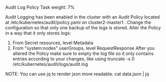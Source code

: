 Audit Log Policy
Task weight: 7%

Audit Logging has been enabled in the cluster with an Audit Policy located at /etc/kubernetes/audit/policy.yaml on cluster2-master1 .
Change the configuration so that only one backup of the logs is stored.
Alter the Policy in a way that it only stores logs:
1. From Secret resources, level Metadata
2. From "system:nodes" userGroups, level RequestResponse
After you altered the Policy make sure to empty the log file so it only contains entries according to your changes, like using truncate -s 0
/etc/kubernetes/audit/logs/audit.log

NOTE: You can use jq to render json more readable. cat data.json | jq
